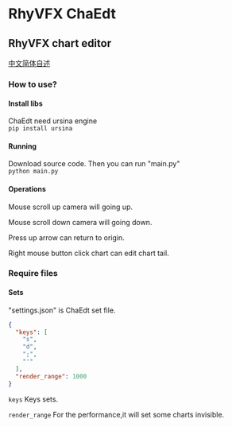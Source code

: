 # RhyVFX ChaEdt
## RhyVFX chart editor

[中文简体自述](README_cn.md)

### How to use?

#### Install libs

ChaEdt need ursina engine  
`pip install ursina`

#### Running
Download source code.
Then you can run "main.py"  
`python main.py`



#### Operations
Mouse scroll up camera will going up. 

Mouse scroll down camera will going down. 

Press up arrow can return to origin. 

Right mouse button click chart can edit chart tail. 

### Require files



#### Sets
"settings.json" is ChaEdt set file.

```json
{
  "keys": [
    "s",
    "d",
    ";",
    "'"
  ],
  "render_range": 1000
}
```

`keys` Keys sets.

`render_range` For the performance,it will set some charts invisible.


